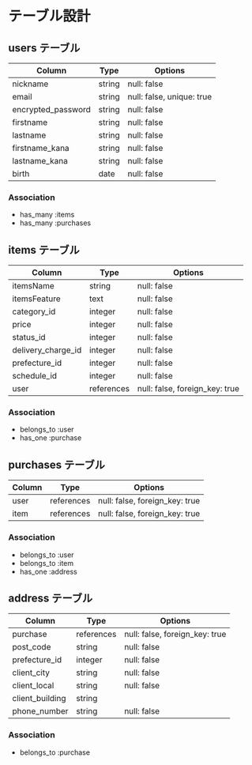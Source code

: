 # テーブル設計

## users テーブル

| Column             | Type   | Options                   |
| ------------------ | ------ | ------------------------- |
| nickname           | string | null: false               |
| email              | string | null: false, unique: true |
| encrypted_password | string | null: false               |
| firstname          | string | null: false               |
| lastname           | string | null: false               |
| firstname_kana     | string | null: false               |
| lastname_kana      | string | null: false               |
| birth              | date   | null: false               |

### Association

- has_many :items
- has_many :purchases

## items テーブル

| Column             | Type       | Options                        |
| ------------------ | ---------- | ------------------------------ |
| itemsName          | string     | null: false                    |
| itemsFeature       | text       | null: false                    |
| category_id        | integer    | null: false                    |
| price              | integer    | null: false                    |
| status_id          | integer    | null: false                    |
| delivery_charge_id | integer    | null: false                    |
| prefecture_id      | integer    | null: false                    |
| schedule_id        | integer    | null: false                    |
| user               | references | null: false, foreign_key: true |

### Association

- belongs_to :user
- has_one :purchase

## purchases テーブル

| Column | Type       | Options                        |
| ------ | ---------- | ------------------------------ |
| user   | references | null: false, foreign_key: true |
| item   | references | null: false, foreign_key: true |

### Association

- belongs_to :user
- belongs_to :item
- has_one :address

## address テーブル

| Column          | Type       | Options                        |
| --------------- | ---------- | ------------------------------ |
| purchase        | references | null: false, foreign_key: true |
| post_code       | string     | null: false                    |
| prefecture_id   | integer    | null: false                    |
| client_city     | string     | null: false                    |
| client_local    | string     | null: false                    |
| client_building | string     |                                |
| phone_number    | string     | null: false                    |

### Association

- belongs_to :purchase

